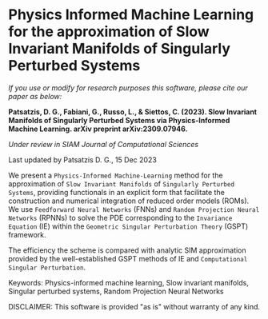 # Physics Informed Machine Learning for the approximation of Slow Invariant Manifolds of Singularly Perturbed Systems

*If you use or modify for research purposes this software, please cite our paper as below:*

**Patsatzis, D. G., Fabiani, G., Russo, L., & Siettos, C. (2023). Slow Invariant Manifolds of Singularly Perturbed Systems via Physics-Informed Machine Learning. arXiv preprint arXiv:2309.07946.**

*Under review in SIAM Journal of Computational Sciences*

Last updated by Patsatzis D. G., 15 Dec 2023

We present a ``Physics-Informed Machine-Learning`` method for the approximation of ``Slow Invariant Manifolds`` of ``Singularly Perturbed Systems``, providing  functionals in an explicit form that facilitate the construction and numerical integration of reduced order models (ROMs).
We use ``Feedforward Neural Networks`` (FNNs) and ``Random Projection Neural Networks`` (RPNNs) to solve the PDE corresponding to the ``Invariance Equation`` (IE) within the ``Geometric Singular Perturbation Theory`` (GSPT) framework.

The efficiency the scheme is compared with analytic SIM approximation provided by the well-established GSPT methods of IE and ``Computational Singular Perturbation``.

Keywords: Physics-informed machine learning, Slow invariant manifolds, Singular perturbed systems, Random Projection Neural Networks

DISCLAIMER:
This software is provided "as is" without warranty of any kind.
